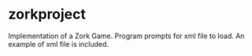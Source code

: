 # zorkproject
Implementation of a Zork Game. Program prompts for xml file to load. An example of xml file is included.
